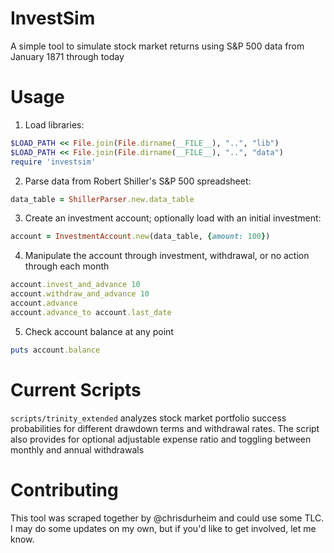 # InvestSim

A simple tool to simulate stock market returns using S&P 500 data from January 1871 through today

# Usage

1. Load libraries:

```ruby
$LOAD_PATH << File.join(File.dirname(__FILE__), "..", "lib")
$LOAD_PATH << File.join(File.dirname(__FILE__), "..", "data")
require 'investsim'
```

2. Parse data from Robert Shiller's S&P 500 spreadsheet:

```ruby
data_table = ShillerParser.new.data_table
```

3. Create an investment account; optionally load with an initial investment:

```ruby
account = InvestmentAccount.new(data_table, {amount: 100})
```

4. Manipulate the account through investment, withdrawal, or no action through each month

```ruby
account.invest_and_advance 10
account.withdraw_and_advance 10
account.advance
account.advance_to account.last_date
```

5. Check account balance at any point

```ruby
puts account.balance
```

# Current Scripts

`scripts/trinity_extended` analyzes stock market portfolio success probabilities for different drawdown terms and withdrawal rates. The script also provides for optional adjustable expense ratio and toggling between monthly and annual withdrawals

# Contributing

This tool was scraped together by @chrisdurheim and could use some TLC. I may do some updates on my own, but if you'd like to get involved, let me know.
